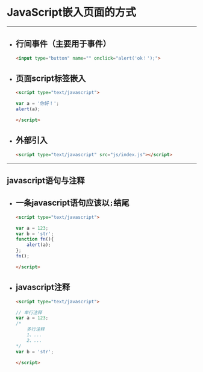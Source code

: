 JavaScript嵌入页面的方式
===

---

* ## 行间事件（主要用于事件）

    ```html
    <input type="button" name="" onclick="alert('ok！');">
    ```


* ## 页面script标签嵌入

    ```html
    <script type="text/javascript">

    var a = '你好！';
    alert(a);

    </script>
    ```

* ## 外部引入

    ```html
    <script type="text/javascript" src="js/index.js"></script>
    ```

---

## javascript语句与注释

* ## 一条javascript语句应该以`;`结尾

    ```html
    <script type="text/javascript">

    var a = 123;
    var b = 'str';
    function fn(){
        alert(a);
    };
    fn();

    </script>
    ```

* ## javascript注释

    ```html
    <script type="text/javascript">

    // 单行注释
    var a = 123;
    /*  
        多行注释
        1、...
        2、...
    */
    var b = 'str';

    </script>
    ```
